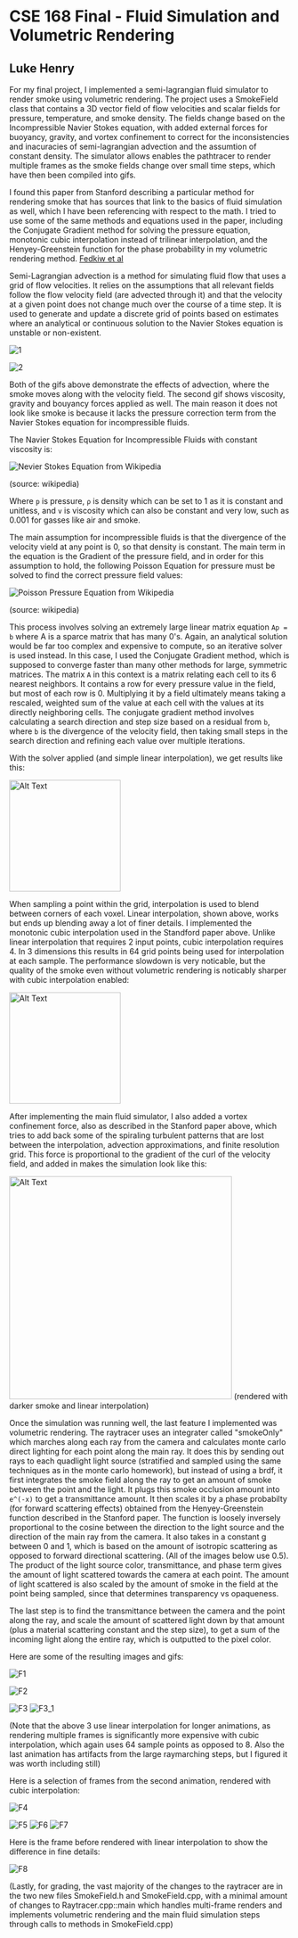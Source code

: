 # CSE 168 Final - Fluid Simulation and Volumetric Rendering
## Luke Henry

For my final project, I implemented a semi-lagrangian fluid simulator to render smoke using volumetric rendering. The project uses a SmokeField class that contains a 3D vector field of flow velocities and scalar fields for pressure, temperature, and smoke density. The fields change based on the Incompressible Navier Stokes equation, with added external forces for buoyancy, gravity, and vortex confinement to correct for the inconsistencies and inacuracies of semi-lagrangian advection and the assumtion of constant density. The simulator allows enables the pathtracer to render multiple frames as the smoke fields change over small time steps, which have then been compiled into gifs. 

I found this paper from Stanford describing a particular method for rendering smoke that has sources that link to the basics of fluid simulation as well, which I have been referencing with respect to the math. I tried to use some of the same methods and equations used in the paper, including the Conjugate Gradient method for solving the pressure equation, monotonic cubic interpolation instead of trilinear interpolation, and the Henyey-Greenstein function for the phase probability in my volumetric rendering method. 
[Fedkiw et al](https://web.stanford.edu/class/cs237d/smoke.pdf)


Semi-Lagrangian advection is a method for simulating fluid flow that uses a grid of flow velocities. It relies on the assumptions that all relevant fields follow the flow velocity field (are advected through it) and that the velocity at a given point does not change much over the course of a time step. It is used to generate and update a discrete grid of points based on estimates where an analytical or continuous solution to the Navier Stokes equation is unstable or non-existent. 

![1](https://github.com/LukeHenry04/CSE168_websites/blob/main/SMOKE_Advection_random.gif?raw=true)

![2](https://github.com/LukeHenry04/CSE168_websites/blob/main/SMOKE_GravBuoy_Rise.gif?raw=true)

Both of the gifs above demonstrate the effects of advection, where the smoke moves along with the velocity field. The second gif shows viscosity, gravity and bouyancy forces applied as well. The main reason it does not look like smoke is because it lacks the pressure correction term from the Navier Stokes equation for incompressible fluids.

The Navier Stokes Equation for Incompressible Fluids with constant viscosity is:

![Nevier Stokes Equation from Wikipedia](https://wikimedia.org/api/rest_v1/media/math/render/svg/e5e8521f648a2a1f7525f4f0dd166bbfbb079b0f)

(source: wikipedia)

Where `p` is pressure, `ρ` is density which can be set to 1 as it is constant and unitless, and `v` is viscosity which can also be constant and very low, such as 0.001 for gasses like air and smoke.

The main assumption for incompressible fluids is that the divergence of the velocity vield at any point is 0, so that density is constant. The main term in the equation is the Gradient of the pressure field, and in order for this assumption to hold, the following Poisson Equation for pressure must be solved to find the correct pressure field values:

![Poisson Pressure Equation from Wikipedia](https://wikimedia.org/api/rest_v1/media/math/render/svg/9a0d9f8b11680878c6fe4cd016eb5e780ee1d980)

(source: wikipedia)

This process involves solving an extremely large linear matrix equation `Ap = b` where A is a sparce matrix that has many 0's. Again, an analytical solution would be far too complex and expensive to compute, so an iterative solver is used instead. In this case, I used the Conjugate Gradient method, which is supposed to converge faster than many other methods for large, symmetric matrices. The matrix `A` in this context is a matrix relating each cell to its 6 nearest neighbors. It contains a row for every pressure value in the field, but most of each row is 0. Multiplying it by a field ultimately means taking a rescaled, weighted sum of the value at each cell with the values at its directly neighboring cells. The conjugate gradient method involves calculating a search direction and step size based on a residual from `b`, where `b` is the divergence of the velocity field, then taking small steps in the search direction and refining each value over multiple iterations. 

With the solver applied (and simple linear interpolation), we get results like this:

<img src="https://github.com/LukeHenry04/CSE168_websites/blob/main/Smoke_bottom_cg_lerp.gif?raw=true" alt="Alt Text" width="200" height="200">

When sampling a point within the grid, interpolation is used to blend between corners of each voxel. Linear interpolation, shown above, works but ends up blending away a lot of finer details. I implemented the monotonic cubic interpolation used in the Standford paper above. Unlike linear interpolation that requires 2 input points, cubic interpolation requires 4. In 3 dimensions this results in 64 grid points being used for interpolation at each sample. The performance slowdown is very noticable, but the quality of the smoke even without volumetric rendering is noticably sharper with cubic interpolation enabled:

<img src="https://github.com/LukeHenry04/CSE168_websites/blob/main/SMOKE_bottomCubicInterpolation.gif?raw=true" alt="Alt Text" width="200" height="200">

After implementing the main fluid simulator, I also added a vortex confinement force, also as described in the Stanford paper above, which tries to add back some of the spiraling turbulent patterns that are lost between the interpolation, advection approximations, and finite resolution grid. This force is proportional to the gradient of the curl of the velocity field, and added in makes the simulation look like this:

<img src="https://github.com/LukeHenry04/CSE168_websites/blob/main/LerpVortex.gif?raw=true" alt="Alt Text" width="400" height="400"> (rendered with darker smoke and linear interpolation)

Once the simulation was running well, the last feature I implemented was volumetric rendering. The raytracer uses an integrater called "smokeOnly" which marches along each ray from the camera and calculates monte carlo direct lighting for each point along the main ray. It does this by sending out rays to each quadlight light source (stratified and sampled using the same techniques as in the monte carlo homework), but instead of using a brdf, it first integrates the smoke field along the ray to get an amount of smoke between the point and the light. It plugs this smoke occlusion amount into `e^(-x)` to get a transmittance amount. It then scales it by a phase probabilty (for forward scattering effects) obtained from the Henyey-Greenstein function described in the Stanford paper. The function is loosely inversely proportional to the cosine between the direction to the light source and the direction of the main ray from the camera. It also takes in a constant g between 0 and 1, which is based on the amount of isotropic scattering as opposed to forward directional scattering. (All of the images below use 0.5). The product of the light source color, transmittance, and phase term gives the amount of light scattered towards the camera at each point. The amount of light scattered is also scaled by the amount of smoke in the field at the point being sampled, since that determines transparency vs opaqueness. 

The last step is to find the transmittance between the camera and the point along the ray, and scale the amount of scattered light down by that amount (plus a material scattering constant and the step size), to get a sum of the incoming light along the entire ray, which is outputted to the pixel color. 

Here are some of the resulting images and gifs:

![F1](https://github.com/LukeHenry04/CSE168_websites/blob/main/PlumeLerp.gif?raw=true)

![F2](https://github.com/LukeHenry04/CSE168_websites/blob/main/PlumeWindRightwardLerp.gif?raw=true)

![F3](https://github.com/LukeHenry04/CSE168_websites/blob/main/VR_lerp_floor_coarseGrid.gif?raw=true) ![F3_1](https://github.com/LukeHenry04/CSE168_websites/blob/main/SmokeFloor1.png?raw=true)

(Note that the above 3 use linear interpolation for longer animations, as rendering multiple frames is significantly more expensive with cubic interpolation, which again uses 64 sample points as opposed to 8. Also the last animation has artifacts from the large raymarching steps, but I figured it was worth including still)

Here is a selection of frames from the second animation, rendered with cubic interpolation:

![F4](https://github.com/LukeHenry04/CSE168_websites/blob/main/CubicPlume.gif?raw=true)

![F5](https://github.com/LukeHenry04/CSE168_websites/blob/main/20smoke.png?raw=true) ![F6](https://github.com/LukeHenry04/CSE168_websites/blob/main/21smoke.png?raw=true) ![F7](https://github.com/LukeHenry04/CSE168_websites/blob/main/22smoke.png?raw=true)

Here is the frame before rendered with linear interpolation to show the difference in fine details:

![F8](https://github.com/LukeHenry04/CSE168_websites/blob/main/19smoke.png?raw=true) 


(Lastly, for grading, the vast majority of the changes to the raytracer are in the two new files SmokeField.h and SmokeField.cpp, with a minimal amount of changes to Raytracer.cpp::main which handles multi-frame renders and implements volumetric rendering and the main fluid simulation steps through calls to methods in SmokeField.cpp)







